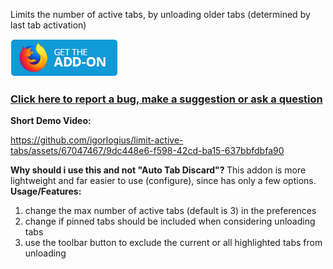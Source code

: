 Limits the number of active tabs, by unloading older tabs (determined by last tab activation)

[![](https://raw.githubusercontent.com/igorlogius/igorlogius/main/geFxAddon.png)](https://addons.mozilla.org/firefox/addon/limit-active-tabs/)

### [Click here to report a bug, make a suggestion or ask a question](https://github.com/igorlogius/igorlogius/issues/new/choose)

<b>Short Demo Video:</b>

https://github.com/igorlogius/limit-active-tabs/assets/67047467/9dc448e6-f598-42cd-ba15-637bbfdbfa90

<b>Why should i use this and not "Auto Tab Discard"? </b>
This addon is more lightweight and far easier to use (configure), since has only
a few options.
<b>Usage/Features:</b>
<ol>
  <li>
    change the max number of active tabs (default is 3) in the preferences
  </li>
  <li>
    change if pinned tabs should be included when considering unloading tabs
  </li>
  <li>
    use the toolbar button to exclude the current or all highlighted tabs from
    unloading
  </li>
</ol>
